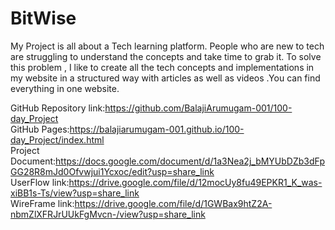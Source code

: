 # BitWise

My Project is all about a Tech learning platform. 
People who are new to tech are struggling to understand the concepts and take time to grab it.
To solve this problem , I like to create all the tech concepts and implementations in my website in a structured way with articles as well as videos .You can find everything in one website.

GitHub Repository link:https://github.com/BalajiArumugam-001/100-day_Project<br>
GitHub Pages:https://balajiarumugam-001.github.io/100-day_Project/index.html<br>
Project Document:https://docs.google.com/document/d/1a3Nea2j_bMYUbDZb3dFpGG28R8mJd0Ofvwjui1Ycxoc/edit?usp=share_link<br>
UserFlow link:https://drive.google.com/file/d/12mocUy8fu49EPKR1_K_was-xiBB1s-Ts/view?usp=share_link<br>
WireFrame link:https://drive.google.com/file/d/1GWBax9htZ2A-nbmZlXFRJrUUkFgMvcn-/view?usp=share_link<br>
